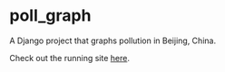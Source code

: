 poll_graph
==========

A Django project that graphs pollution in Beijing, China.

Check out the running site [here](http://intense-island-1997.herokuapp.com/).
